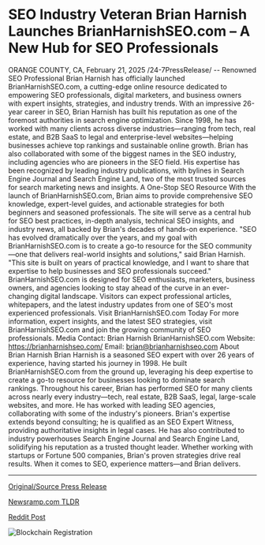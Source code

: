 # SEO Industry Veteran Brian Harnish Launches BrianHarnishSEO.com – A New Hub for SEO Professionals

ORANGE COUNTY, CA, February 21, 2025 /24-7PressRelease/ -- Renowned SEO Professional Brian Harnish has officially launched BrianHarnishSEO.com, a cutting-edge online resource dedicated to empowering SEO professionals, digital marketers, and business owners with expert insights, strategies, and industry trends.  With an impressive 26-year career in SEO, Brian Harnish has built his reputation as one of the foremost authorities in search engine optimization. Since 1998, he has worked with many clients across diverse industries—ranging from tech, real estate, and B2B SaaS to legal and enterprise-level websites—helping businesses achieve top rankings and sustainable online growth.  Brian has also collaborated with some of the biggest names in the SEO industry, including agencies who are pioneers in the SEO field. His expertise has been recognized by leading industry publications, with bylines in Search Engine Journal and Search Engine Land, two of the most trusted sources for search marketing news and insights.  A One-Stop SEO Resource  With the launch of BrianHarnishSEO.com, Brian aims to provide comprehensive SEO knowledge, expert-level guides, and actionable strategies for both beginners and seasoned professionals. The site will serve as a central hub for SEO best practices, in-depth analysis, technical SEO insights, and industry news, all backed by Brian's decades of hands-on experience.  "SEO has evolved dramatically over the years, and my goal with BrianHarnishSEO.com is to create a go-to resource for the SEO community—one that delivers real-world insights and solutions," said Brian Harnish. "This site is built on years of practical knowledge, and I want to share that expertise to help businesses and SEO professionals succeed."  BrianHarnishSEO.com is designed for SEO enthusiasts, marketers, business owners, and agencies looking to stay ahead of the curve in an ever-changing digital landscape. Visitors can expect professional articles, whitepapers, and the latest industry updates from one of SEO's most experienced professionals.  Visit BrianHarnishSEO.com Today  For more information, expert insights, and the latest SEO strategies, visit BrianHarnishSEO.com and join the growing community of SEO professionals.  Media Contact: Brian Harnish BrianHarnishSEO.com Website: https://brianharnishseo.com/  Email: brian@brianharnishseo.com  About Brian Harnish  Brian Harnish is a seasoned SEO expert with over 26 years of experience, having started his journey in 1998. He built BrianHarnishSEO.com from the ground up, leveraging his deep expertise to create a go-to resource for businesses looking to dominate search rankings.  Throughout his career, Brian has performed SEO for many clients across nearly every industry—tech, real estate, B2B SaaS, legal, large-scale websites, and more. He has worked with leading SEO agencies, collaborating with some of the industry's pioneers.  Brian's expertise extends beyond consulting; he is qualified as an SEO Expert Witness, providing authoritative insights in legal cases. He has also contributed to industry powerhouses Search Engine Journal and Search Engine Land, solidifying his reputation as a trusted thought leader.  Whether working with startups or Fortune 500 companies, Brian's proven strategies drive real results. When it comes to SEO, experience matters—and Brian delivers. 

---

[Original/Source Press Release](https://www.24-7pressrelease.com/press-release/519889/seo-industry-veteran-brian-harnish-launches-brianharnishseocom-a-new-hub-for-seo-professionals)
                    

[Newsramp.com TLDR](https://newsramp.com/curated-news/renowned-seo-professional-brian-harnish-launches-brianharnishseo-com-a-comprehensive-online-resource-for-seo-professionals-and-business-owners/67fdf4f4098e2a055732fe9bf052edce) 

 



[Reddit Post](https://www.reddit.com/r/MarketingNewsramp/comments/1iulz58/renowned_seo_professional_brian_harnish_launches/) 



![Blockchain Registration](https://cdn.newsramp.app/24-7PressRelease/qrcode/252/21/taro674I.webp)
